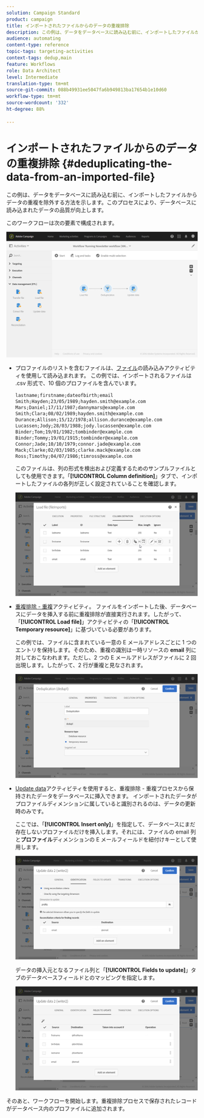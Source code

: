 ```yaml
---
solution: Campaign Standard
product: campaign
title: インポートされたファイルからのデータの重複排除
description: この例は、データをデータベースに読み込む前に、インポートしたファイルからデータの重複を除外する方法を示します。
audience: automating
content-type: reference
topic-tags: targeting-activities
context-tags: dedup,main
feature: Workflows
role: Data Architect
level: Intermediate
translation-type: tm+mt
source-git-commit: 088b49931ee5047fa6b949813ba17654b1e10d60
workflow-type: tm+mt
source-wordcount: '332'
ht-degree: 88%

---
```



# インポートされたファイルからのデータの重複排除 {#deduplicating-the-data-from-an-imported-file}

この例は、データをデータベースに読み込む前に、インポートしたファイルからデータの重複を除外する方法を示します。このプロセスにより、データベースに読み込まれたデータの品質が向上します。

このワークフローは次の要素で構成されます。

![](assets/deduplication_example2_workflow.png)

* プロファイルのリストを含むファイルは、[ファイル](../../automating/using/load-file.md)の読み込みアクティビティを使用して読み込まれます。 この例では、インポートされるファイルは .csv 形式で、10 個のプロファイルを含んでいます。

   ```
   lastname;firstname;dateofbirth;email
   Smith;Hayden;23/05/1989;hayden.smith@example.com
   Mars;Daniel;17/11/1987;dannymars@example.com
   Smith;Clara;08/02/1989;hayden.smith@example.com
   Durance;Allison;15/12/1978;allison.durance@example.com
   Lucassen;Jody;28/03/1988;jody.lucassen@example.com
   Binder;Tom;19/01/1982;tombinder@example.com
   Binder;Tommy;19/01/1915;tombinder@example.com
   Connor;Jade;10/10/1979;connor.jade@example.com
   Mack;Clarke;02/03/1985;clarke.mack@example.com
   Ross;Timothy;04/07/1986;timross@example.com
   ```

   このファイルは、列の形式を検出および定義するためのサンプルファイルとしても使用できます。「**[!UICONTROL Column definition]**」タブで、インポートしたファイルの各列が正しく設定されていることを確認します。

   ![](assets/deduplication_example2_fileloading.png)

* [重複排除 - 重複](../../automating/using/deduplication.md)アクティビティ。 ファイルをインポートした後、データベースにデータを挿入する前に重複排除が直接実行されます。したがって、「**[!UICONTROL Load file]**」アクティビティの「**[!UICONTROL Temporary resource]**」に基づいている必要があります。

   この例では、ファイルに含まれている一意の E メールアドレスごとに 1 つのエントリを保持します。そのため、重複の識別は一時リソースの **email** 列に対しておこなわれます。ただし、2 つの E メールアドレスがファイルに 2 回出現します。したがって、2 行が重複と見なされます。

   ![](assets/deduplication_example2_dedup.png)

* [Update data](../../automating/using/update-data.md)アクティビティを使用すると、重複排除 - 重複プロセスから保持されたデータをデータベースに挿入できます。 インポートされたデータがプロファイルディメンションに属していると識別されるのは、データの更新時のみです。

   ここでは、「**[!UICONTROL Insert only]**」を指定して、データベースにまだ存在しないプロファイルだけを挿入します。それには、ファイルの email 列と&#x200B;**プロファイル**&#x200B;ディメンションの E メールフィールドを紐付けキーとして使用します。

   ![](assets/deduplication_example2_writer1.png)

   データの挿入元となるファイル列と「**[!UICONTROL Fields to update]**」タブのデータベースフィールドとのマッピングを指定します。

   ![](assets/deduplication_example2_writer2.png)

そのあと、ワークフローを開始します。重複排除プロセスで保存されたレコードがデータベース内のプロファイルに追加されます。
